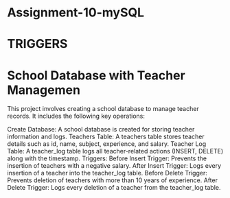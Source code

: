 # Assignment-10-mySQL
# TRIGGERS
# School Database with Teacher Managemen
This project involves creating a school database to manage teacher records. It includes the following key operations:

Create Database: A school database is created for storing teacher information and logs.
Teachers Table: A teachers table stores teacher details such as id, name, subject, experience, and salary.
Teacher Log Table: A teacher_log table logs all teacher-related actions (INSERT, DELETE) along with the timestamp.
Triggers:
Before Insert Trigger: Prevents the insertion of teachers with a negative salary.
After Insert Trigger: Logs every insertion of a teacher into the teacher_log table.
Before Delete Trigger: Prevents deletion of teachers with more than 10 years of experience.
After Delete Trigger: Logs every deletion of a teacher from the teacher_log table.
